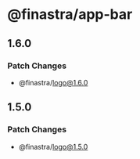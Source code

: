 # @finastra/app-bar

## 1.6.0

### Patch Changes

- @finastra/logo@1.6.0

## 1.5.0

### Patch Changes

- @finastra/logo@1.5.0
